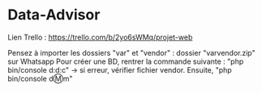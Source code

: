# Data-Advisor
Lien Trello : https://trello.com/b/2yo6sWMq/projet-web

Pensez à importer les dossiers "var" et "vendor" : dossier "varvendor.zip" sur Whatsapp
Pour créer une BD, rentrer la commande suivante : "php bin/console d:d:c" -> si erreur, vérifier fichier vendor. Ensuite, "php bin/console d:m:m"

